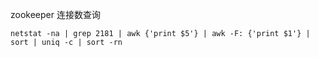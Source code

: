 zookeeper 连接数查询

`netstat -na | grep 2181 | awk {'print $5'} | awk -F: {'print $1'} | sort | uniq -c | sort -rn`